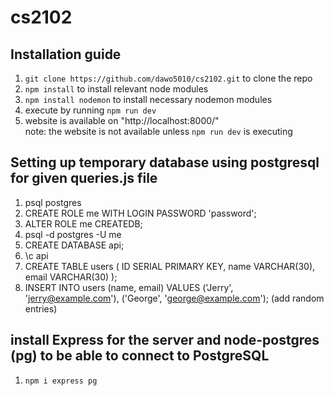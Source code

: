 # cs2102

## Installation guide
1. `git clone https://github.com/dawo5010/cs2102.git` to clone the repo
1. `npm install` to install relevant node modules
1. `npm install nodemon` to install necessary nodemon modules
1. execute by running `npm run dev`
1. website is available on "http://localhost:8000/"
  <br/> note: the website is not available unless `npm run dev` is executing
  
## Setting up temporary database using postgresql for given queries.js file
1. psql postgres
1. CREATE ROLE me WITH LOGIN PASSWORD 'password';
1. ALTER ROLE me CREATEDB; 
1. psql -d postgres -U me
1. CREATE DATABASE api;
1. \c api
1. CREATE TABLE users (
  ID SERIAL PRIMARY KEY,
  name VARCHAR(30),
  email VARCHAR(30)
);
1. INSERT INTO users (name, email)
  VALUES ('Jerry', 'jerry@example.com'), ('George', 'george@example.com'); (add random entries)
## install Express for the server and node-postgres (pg) to be able to connect to PostgreSQL
  1. `npm i express pg`
